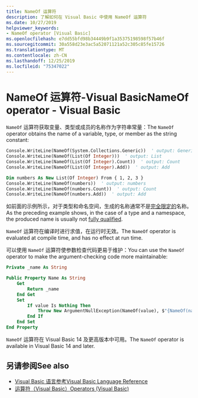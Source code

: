 ```yaml
---
title: NameOf 运算符
description: 了解如何在 Visual Basic 中使用 NameOf 运算符
ms.date: 10/27/2019
helpviewer_keywords:
- NameOf operator [Visual Basic]
ms.openlocfilehash: e7dd55bfd98b34449b9f1a35375198598f57b46f
ms.sourcegitcommit: 30a558d23e3ac5a52071121a52c305c85fe15726
ms.translationtype: MT
ms.contentlocale: zh-CN
ms.lasthandoff: 12/25/2019
ms.locfileid: "75347022"
---
```

# <a name="nameof-operator---visual-basic"></a><span data-ttu-id="b0cb1-103">NameOf 运算符-Visual Basic</span><span class="sxs-lookup"><span data-stu-id="b0cb1-103">NameOf operator - Visual Basic</span></span>

<span data-ttu-id="b0cb1-104">`NameOf` 运算符获取变量、类型或成员的名称作为字符串常量：</span><span class="sxs-lookup"><span data-stu-id="b0cb1-104">The `NameOf` operator obtains the name of a variable, type, or member as the string constant:</span></span>

```vb
Console.WriteLine(NameOf(System.Collections.Generic))  ' output: Generic
Console.WriteLine(NameOf(List(Of Integer)))  ' output: List
Console.WriteLine(NameOf(List(Of Integer).Count))  ' output: Count
Console.WriteLine(NameOf(List(Of Integer).Add))  ' output: Add

Dim numbers As New List(Of Integer) From { 1, 2, 3 }
Console.WriteLine(NameOf(numbers))  ' output: numbers
Console.WriteLine(NameOf(numbers.Count))  ' output: Count
Console.WriteLine(NameOf(numbers.Add))  ' output: Add
```

<span data-ttu-id="b0cb1-105">如前面的示例所示，对于类型和命名空间，生成的名称通常不是[完全限定的](~/_csharplang/spec/basic-concepts.md#fully-qualified-names)名称。</span><span class="sxs-lookup"><span data-stu-id="b0cb1-105">As the preceding example shows, in the case of a type and a namespace, the produced name is usually not [fully qualified](~/_csharplang/spec/basic-concepts.md#fully-qualified-names).</span></span>

<span data-ttu-id="b0cb1-106">`NameOf` 运算符在编译时进行求值，在运行时无效。</span><span class="sxs-lookup"><span data-stu-id="b0cb1-106">The `NameOf` operator is evaluated at compile time, and has no effect at run time.</span></span>

<span data-ttu-id="b0cb1-107">可以使用 `NameOf` 运算符使参数检查代码更易于维护：</span><span class="sxs-lookup"><span data-stu-id="b0cb1-107">You can use the `NameOf` operator to make the argument-checking code more maintainable:</span></span>

```vb
Private _name As String

Public Property Name As String
    Get
        Return _name
    End Get
    Set
        If value Is Nothing Then
            Throw New ArgumentNullException(NameOf(value), $"{NameOf(name)} cannot be null.")
        End If
    End Set
End Property
```

<span data-ttu-id="b0cb1-108">`NameOf` 运算符在 Visual Basic 14 及更高版本中可用。</span><span class="sxs-lookup"><span data-stu-id="b0cb1-108">The `NameOf` operator is available in Visual Basic 14 and later.</span></span>

## <a name="see-also"></a><span data-ttu-id="b0cb1-109">另请参阅</span><span class="sxs-lookup"><span data-stu-id="b0cb1-109">See also</span></span>

- [<span data-ttu-id="b0cb1-110">Visual Basic 语言参考</span><span class="sxs-lookup"><span data-stu-id="b0cb1-110">Visual Basic Language Reference</span></span>](../index.md)
- [<span data-ttu-id="b0cb1-111">运算符（Visual Basic）</span><span class="sxs-lookup"><span data-stu-id="b0cb1-111">Operators (Visual Basic)</span></span>](index.md)
